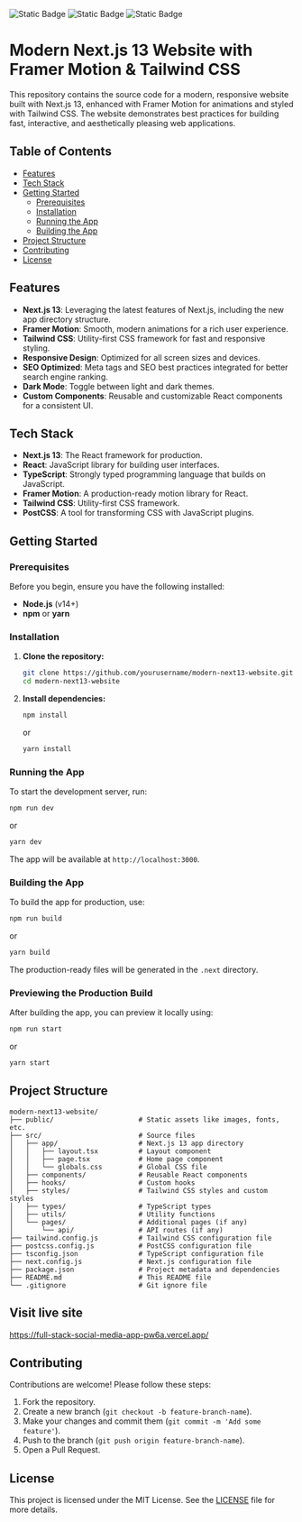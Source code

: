   ![Static Badge](https://img.shields.io/badge/Next%2013-black?style=for-the-badge&logo=Next%2013&logoColor=white&labelColor=blue&color=blue) ![Static Badge](https://img.shields.io/badge/Framer%20motion-black?style=for-the-badge&logo=Framer%20motion&logoColor=white&labelColor=blue&color=black) ![Static Badge](https://img.shields.io/badge/Tailwind%20CSS-black?style=for-the-badge&logo=Tailwind%20CSS&logoColor=white&labelColor=%23088F8F&color=%23088F8F)

# Modern Next.js 13 Website with Framer Motion & Tailwind CSS

This repository contains the source code for a modern, responsive website built with Next.js 13, enhanced with Framer Motion for animations and styled with Tailwind CSS. The website demonstrates best practices for building fast, interactive, and aesthetically pleasing web applications.

## Table of Contents

- [Features](#features)
- [Tech Stack](#tech-stack)
- [Getting Started](#getting-started)
  - [Prerequisites](#prerequisites)
  - [Installation](#installation)
  - [Running the App](#running-the-app)
  - [Building the App](#building-the-app)
- [Project Structure](#project-structure)
- [Contributing](#contributing)
- [License](#license)

## Features

- **Next.js 13**: Leveraging the latest features of Next.js, including the new app directory structure.
- **Framer Motion**: Smooth, modern animations for a rich user experience.
- **Tailwind CSS**: Utility-first CSS framework for fast and responsive styling.
- **Responsive Design**: Optimized for all screen sizes and devices.
- **SEO Optimized**: Meta tags and SEO best practices integrated for better search engine ranking.
- **Dark Mode**: Toggle between light and dark themes.
- **Custom Components**: Reusable and customizable React components for a consistent UI.

## Tech Stack

- **Next.js 13**: The React framework for production.
- **React**: JavaScript library for building user interfaces.
- **TypeScript**: Strongly typed programming language that builds on JavaScript.
- **Framer Motion**: A production-ready motion library for React.
- **Tailwind CSS**: Utility-first CSS framework.
- **PostCSS**: A tool for transforming CSS with JavaScript plugins.

## Getting Started

### Prerequisites

Before you begin, ensure you have the following installed:

- **Node.js** (v14+)
- **npm** or **yarn**

### Installation

1. **Clone the repository:**

   ```bash
   git clone https://github.com/yourusername/modern-next13-website.git
   cd modern-next13-website
   ```

2. **Install dependencies:**

   ```bash
   npm install
   ```

   or

   ```bash
   yarn install
   ```

### Running the App

To start the development server, run:

```bash
npm run dev
```

or

```bash
yarn dev
```

The app will be available at `http://localhost:3000`.

### Building the App

To build the app for production, use:

```bash
npm run build
```

or

```bash
yarn build
```

The production-ready files will be generated in the `.next` directory.

### Previewing the Production Build

After building the app, you can preview it locally using:

```bash
npm run start
```

or

```bash
yarn start
```

## Project Structure

```plaintext
modern-next13-website/
├── public/                     # Static assets like images, fonts, etc.
├── src/                        # Source files
│   ├── app/                    # Next.js 13 app directory
│   │   ├── layout.tsx          # Layout component
│   │   ├── page.tsx            # Home page component
│   │   └── globals.css         # Global CSS file
│   ├── components/             # Reusable React components
│   ├── hooks/                  # Custom hooks
│   ├── styles/                 # Tailwind CSS styles and custom styles
│   ├── types/                  # TypeScript types
│   ├── utils/                  # Utility functions
│   └── pages/                  # Additional pages (if any)
│       └── api/                # API routes (if any)
├── tailwind.config.js          # Tailwind CSS configuration file
├── postcss.config.js           # PostCSS configuration file
├── tsconfig.json               # TypeScript configuration file
├── next.config.js              # Next.js configuration file
├── package.json                # Project metadata and dependencies
├── README.md                   # This README file
└── .gitignore                  # Git ignore file
```

## Visit live site
https://full-stack-social-media-app-pw6a.vercel.app/

## Contributing

Contributions are welcome! Please follow these steps:

1. Fork the repository.
2. Create a new branch (`git checkout -b feature-branch-name`).
3. Make your changes and commit them (`git commit -m 'Add some feature'`).
4. Push to the branch (`git push origin feature-branch-name`).
5. Open a Pull Request.

## License

This project is licensed under the MIT License. See the [LICENSE](LICENSE) file for more details.
```
